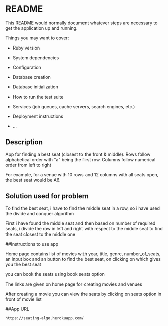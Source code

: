 # README

This README would normally document whatever steps are necessary to get the
application up and running.

Things you may want to cover:

* Ruby version

* System dependencies

* Configuration

* Database creation

* Database initialization

* How to run the test suite

* Services (job queues, cache servers, search engines, etc.)

* Deployment instructions

* ...

## Description

App for finding a best seat (closest to the front & middle).
Rows follow alphabetical order with "a" being the first row. Columns follow numerical order from left to right

For example, for a venue with 10 rows and 12 columns with all seats open, the best seat would be A6.


## Solution used for problem

To find the best seat, i have to find the middle seat in a row, so i have used the divide and conquer algorithm

First i have found the middle seat and then based on number of required seats, i divide the row in left and right with respect to the middle seat to find the seat closest to the middle one



##Instructions to use app


Home page contains list of movies with year, title, genre, number_of_seats, an input box and an button to find the best seat, on clicking on which gives you the best seat

you can book the seats using book seats option

The links are given on home page for creating movies and venues

After creating a movie you can view the seats by clicking on seats option in front of movie list


##App URL

```
https://seating-algo.herokuapp.com/
```